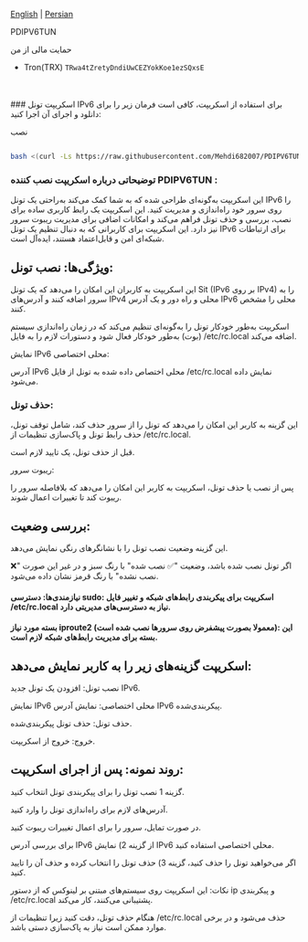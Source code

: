 [English](https://github.com/Mehdi682007/PDIPV6TUN/blob/main/README.md)  | [Persian](https://github.com/Mehdi682007/PDIPV6TUN/blob/main/README.fa.md)

PDIPV6TUN

حمایت مالی از من

- Tron(TRX) `TRwa4tZretyDndiUwCEZYokKoe1ezSQxsE`
</br>
</br>
### اسکریپت تونل IPv6
برای استفاده از اسکریپت، کافی است فرمان زیر را برای دانلود و اجرای آن اجرا کنید:

نصب
```bash

bash <(curl -Ls https://raw.githubusercontent.com/Mehdi682007/PDIPV6TUN/main/install.sh)
```
### توضیحاتی درباره اسکریپت نصب‌ کننده PDIPV6TUN : 

این اسکریپت به‌گونه‌ای طراحی شده که به شما کمک می‌کند به‌راحتی یک تونل IPv6 را روی سرور خود راه‌اندازی و مدیریت کنید. این اسکریپت یک رابط کاربری ساده برای نصب، بررسی و حذف تونل فراهم می‌کند و امکانات اضافی برای مدیریت ریبوت سرور نیز دارد. این اسکریپت برای کاربرانی که به دنبال تنظیم یک تونل IPv6 برای ارتباطات شبکه‌ای امن و قابل‌اعتماد هستند، ایده‌آل است.

## ویژگی‌ها: نصب تونل:

این اسکریپت به کاربران این امکان را می‌دهد که یک تونل Sit (IPv6 بر روی IPv4) را به سرور اضافه کنند و آدرس‌های IPv4 محلی و راه دور و یک آدرس IPv6 محلی را مشخص کنند.

اسکریپت به‌طور خودکار تونل را به‌گونه‌ای تنظیم می‌کند که در زمان راه‌اندازی سیستم (بوت) به‌طور خودکار فعال شود و دستورات لازم را به فایل /etc/rc.local اضافه می‌کند.

نمایش IPv6 محلی اختصاصی:

آدرس IPv6 محلی اختصاص داده شده به تونل از فایل /etc/rc.local نمایش داده می‌شود.

### حذف تونل:

این گزینه به کاربر این امکان را می‌دهد که تونل را از سرور حذف کند، شامل توقف تونل، حذف رابط تونل و پاک‌سازی تنظیمات از /etc/rc.local.

قبل از حذف تونل، یک تایید لازم است.

ریبوت سرور:

پس از نصب یا حذف تونل، اسکریپت به کاربر این امکان را می‌دهد که بلافاصله سرور را ریبوت کند تا تغییرات اعمال شوند.

## بررسی وضعیت:

این گزینه وضعیت نصب تونل را با نشانگرهای رنگی نمایش می‌دهد.

اگر تونل نصب شده باشد، وضعیت "✅ نصب شده" با رنگ سبز و در غیر این صورت "❌ نصب نشده" با رنگ قرمز نشان داده می‌شود.

#### نیازمندی‌ها: دسترسی sudo: اسکریپت برای پیکربندی رابط‌های شبکه و تغییر فایل /etc/rc.local نیاز به دسترسی‌های مدیریتی دارد.

#### بسته مورد نیاز iproute2 (معمولا بصورت پیشفرض روی سرورها نصب شده است): این بسته برای مدیریت رابط‌های شبکه لازم است.

## اسکریپت گزینه‌های زیر را به کاربر نمایش می‌دهد:

نصب تونل: افزودن یک تونل جدید IPv6.

نمایش IPv6 محلی اختصاصی: نمایش آدرس IPv6 پیکربندی‌شده.

حذف تونل: حذف تونل پیکربندی‌شده.

خروج: خروج از اسکریپت.

## روند نمونه: پس از اجرای اسکریپت:

گزینه 1 نصب تونل را برای پیکربندی تونل انتخاب کنید.

آدرس‌های لازم برای راه‌اندازی تونل را وارد کنید.

در صورت تمایل، سرور را برای اعمال تغییرات ریبوت کنید.

برای بررسی آدرس IPv6 از گزینه 2) نمایش IPv6 محلی اختصاصی استفاده کنید.

اگر می‌خواهید تونل را حذف کنید، گزینه 3) حذف تونل را انتخاب کرده و حذف آن را تایید کنید.

نکات: این اسکریپت روی سیستم‌های مبتنی بر لینوکس که از دستور ip و پیکربندی /etc/rc.local پشتیبانی می‌کنند، کار می‌کند.

هنگام حذف تونل، دقت کنید زیرا تنظیمات از /etc/rc.local حذف می‌شود و در برخی موارد ممکن است نیاز به پاک‌سازی دستی باشد.

